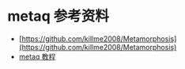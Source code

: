 # metaq 参考资料
* [https://github.com/killme2008/Metamorphosis](https://github.com/killme2008/Metamorphosis)
* [metaq 教程](http://my.oschina.net/MrMichael/blog/518991)
